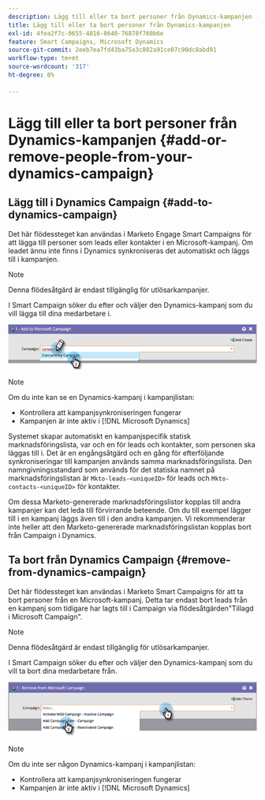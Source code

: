 ```yaml
---
description: Lägg till eller ta bort personer från Dynamics-kampanjen - Marketo Docs - produktdokumentation
title: Lägg till eller ta bort personer från Dynamics-kampanjen
exl-id: 4fea2f7c-0655-4816-8640-76878f760b6e
feature: Smart Campaigns, Microsoft Dynamics
source-git-commit: 2eeb7ea7fd43ba75a3c802a91ce07c90dc8abd91
workflow-type: tm+mt
source-wordcount: '317'
ht-degree: 0%

---
```


# Lägg till eller ta bort personer från Dynamics-kampanjen {#add-or-remove-people-from-your-dynamics-campaign}

## Lägg till i Dynamics Campaign {#add-to-dynamics-campaign}

Det här flödessteget kan användas i Marketo Engage Smart Campaigns för att lägga till personer som leads eller kontakter i en Microsoft-kampanj. Om leadet ännu inte finns i Dynamics synkroniseras det automatiskt och läggs till i kampanjen.

>[!NOTE]
>
>Denna flödesåtgärd är endast tillgänglig för utlösarkampanjer.

I Smart Campaign söker du efter och väljer den Dynamics-kampanj som du vill lägga till dina medarbetare i.

![](assets/add-or-remove-people-from-your-dynamics-campaign-1.png)

>[!NOTE]
>
>Om du inte kan se en Dynamics-kampanj i kampanjlistan:
>
>* Kontrollera att kampanjsynkroniseringen fungerar
>* Kampanjen är inte aktiv i [!DNL Microsoft Dynamics]

Systemet skapar automatiskt en kampanjspecifik statisk marknadsföringslista, var och en för leads och kontakter, som personen ska läggas till i. Det är en engångsåtgärd och en gång för efterföljande synkroniseringar till kampanjen används samma marknadsföringslista. Den namngivningsstandard som används för det statiska namnet på marknadsföringslistan är `Mkto-leads-<uniqueID>` för leads och `Mkto-contacts-<uniqueID>` för kontakter.

Om dessa Marketo-genererade marknadsföringslistor kopplas till andra kampanjer kan det leda till förvirrande beteende. Om du till exempel lägger till i en kampanj läggs även till i den andra kampanjen. Vi rekommenderar inte heller att den Marketo-genererade marknadsföringslistan kopplas bort från Campaign i Dynamics.

## Ta bort från Dynamics Campaign {#remove-from-dynamics-campaign}

Det här flödessteget kan användas i Marketo Smart Campaigns för att ta bort personer från en Microsoft-kampanj. Detta tar endast bort leads från en kampanj som tidigare har lagts till i Campaign via flödesåtgärden&quot;Tillagd i Microsoft Campaign&quot;.

>[!NOTE]
>
>Denna flödesåtgärd är endast tillgänglig för utlösarkampanjer.

I Smart Campaign söker du efter och väljer den Dynamics-kampanj som du vill ta bort dina medarbetare från.

![](assets/add-or-remove-people-from-your-dynamics-campaign-2.png)

>[!NOTE]
>
>Om du inte ser någon Dynamics-kampanj i kampanjlistan:
>
>* Kontrollera att kampanjsynkroniseringen fungerar
>* Kampanjen är inte aktiv i [!DNL Microsoft Dynamics]
